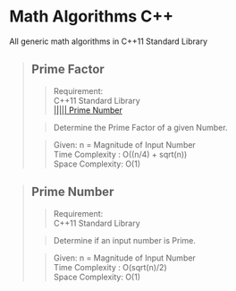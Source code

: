 # Math Algorithms C++
All generic math algorithms in C++11 Standard Library

> ## Prime Factor
>> Requirement:  
>> C++11 Standard Library  
>> [ ||||| ](#prime-number)[Prime Number](/PrimeNumber/PrimeNumber.cpp)
>
>> Determine the Prime Factor of a given Number.
>
>> Given: n = Magnitude of Input Number  
>> Time Complexity : O((n/4) + sqrt(n))  
>> Space Complexity: O(1)

> ## Prime Number
>> Requirement:  
>> C++11 Standard Library
>
>> Determine if an input number is Prime.
>
>> Given: n = Magnitude of Input Number  
>> Time Complexity : O(sqrt(n)/2)  
>> Space Complexity: O(1)
